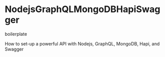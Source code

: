 # NodejsGraphQLMongoDBHapiSwagger
boilerplate

How to set-up a powerful API with Nodejs, GraphQL, MongoDB, Hapi, and Swagger
